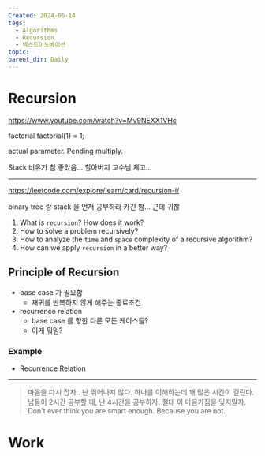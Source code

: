 ```yaml
---
Created: 2024-06-14
tags:
  - Algorithms
  - Recursion
  - 넥스트이노베이션
topic: 
parent_dir: Daily
---
```

# Recursion
https://www.youtube.com/watch?v=Mv9NEXX1VHc

factorial 
factorial(1) = 1;

actual parameter.
Pending multiply.

Stack 비유가 참 좋았음... 할아버지 교수님 체고...

----
https://leetcode.com/explore/learn/card/recursion-i/

binary tree 랑 stack 을 먼저 공부하라 카긴 함... 근데 귀찮 

1. What is `recursion`? How does it work?
2. How to solve a problem recursively?
3. How to analyze the `time` and `space` complexity of a recursive algorithm?
4. How can we apply `recursion` in a better way?

## Principle of Recursion
- base case 가 필요함 
	- 재귀를 반복하지 않게 해주는 종료조건
- recurrence relation
	- base case 를 향한 다른 모든 케이스들?
	- 이게 뭐임?
### Example



- Recurrence Relation 

-----


> 마음을 다시 잡자..
> 난 뛰어나지 않다. 하나를 이해하는데 꽤 많은 시간이 걸린다.
> 남들이 2시간 공부할 때, 난 4시간을 공부하자. 
> 절대 이 마음가짐을 잊지말자.
> Don't ever think you are smart enough. Because you are not.
> 

# Work













 